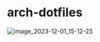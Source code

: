 # arch-dotfiles

![image_2023-12-01_15-12-25](https://github.com/yqlbu/arch-dotfiles/assets/31861128/34e4aa39-4e77-42ab-8918-7c328183cf39)
